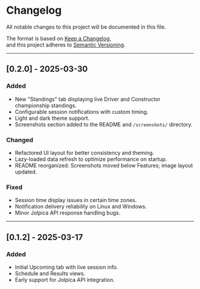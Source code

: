 # Changelog

All notable changes to this project will be documented in this file.

The format is based on [Keep a Changelog](https://keepachangelog.com/en/1.0.0/),  
and this project adheres to [Semantic Versioning](https://semver.org/spec/v2.0.0.html).

---

## [0.2.0] - 2025-03-30

### Added
- New "Standings" tab displaying live Driver and Constructor championship standings.
- Configurable session notifications with custom timing.
- Light and dark theme support.
- Screenshots section added to the README and `/screenshots/` directory.

### Changed
- Refactored UI layout for better consistency and theming.
- Lazy-loaded data refresh to optimize performance on startup.
- README reorganized: Screenshots moved below Features; image layout updated.

### Fixed
- Session time display issues in certain time zones.
- Notification delivery reliability on Linux and Windows.
- Minor Jolpica API response handling bugs.

---

## [0.1.2] - 2025-03-17

### Added
- Initial Upcoming tab with live session info.
- Schedule and Results views.
- Early support for Jolpica API integration.

